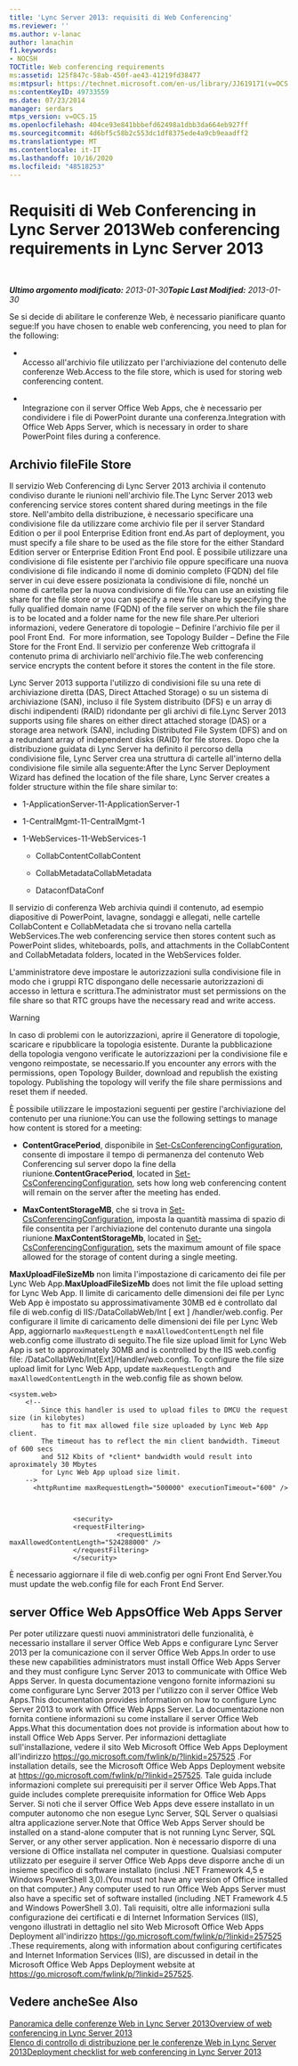 ```yaml
---
title: 'Lync Server 2013: requisiti di Web Conferencing'
ms.reviewer: ''
ms.author: v-lanac
author: lanachin
f1.keywords:
- NOCSH
TOCTitle: Web conferencing requirements
ms:assetid: 125f847c-58ab-450f-ae43-41219fd38477
ms:mtpsurl: https://technet.microsoft.com/en-us/library/JJ619171(v=OCS.15)
ms:contentKeyID: 49733559
ms.date: 07/23/2014
manager: serdars
mtps_version: v=OCS.15
ms.openlocfilehash: 404ce93e841bbbefd62498a1dbb3da664eb927ff
ms.sourcegitcommit: 4d6bf5c58b2c553dc1df8375ede4a9cb9eaadff2
ms.translationtype: MT
ms.contentlocale: it-IT
ms.lasthandoff: 10/16/2020
ms.locfileid: "48518253"
---
```

# <a name="web-conferencing-requirements-in-lync-server-2013"></a><span data-ttu-id="f0414-102">Requisiti di Web Conferencing in Lync Server 2013</span><span class="sxs-lookup"><span data-stu-id="f0414-102">Web conferencing requirements in Lync Server 2013</span></span>

<div data-xmlns="http://www.w3.org/1999/xhtml">

<div class="topic" data-xmlns="http://www.w3.org/1999/xhtml" data-msxsl="urn:schemas-microsoft-com:xslt" data-cs="https://msdn.microsoft.com/">

<div data-asp="https://msdn2.microsoft.com/asp">



</div>

<div id="mainSection">

<div id="mainBody">

<span> </span>

<span data-ttu-id="f0414-103">_**Ultimo argomento modificato:** 2013-01-30_</span><span class="sxs-lookup"><span data-stu-id="f0414-103">_**Topic Last Modified:** 2013-01-30_</span></span>

<span data-ttu-id="f0414-104">Se si decide di abilitare le conferenze Web, è necessario pianificare quanto segue:</span><span class="sxs-lookup"><span data-stu-id="f0414-104">If you have chosen to enable web conferencing, you need to plan for the following:</span></span>

  - <span></span>  
    <span data-ttu-id="f0414-105">Accesso all'archivio file utilizzato per l'archiviazione del contenuto delle conferenze Web.</span><span class="sxs-lookup"><span data-stu-id="f0414-105">Access to the file store, which is used for storing web conferencing content.</span></span>

  - <span></span>  
    <span data-ttu-id="f0414-106">Integrazione con il server Office Web Apps, che è necessario per condividere i file di PowerPoint durante una conferenza.</span><span class="sxs-lookup"><span data-stu-id="f0414-106">Integration with Office Web Apps Server, which is necessary in order to share PowerPoint files during a conference.</span></span>

<div>

## <a name="file-store"></a><span data-ttu-id="f0414-107">Archivio file</span><span class="sxs-lookup"><span data-stu-id="f0414-107">File Store</span></span>

<span data-ttu-id="f0414-108">Il servizio Web Conferencing di Lync Server 2013 archivia il contenuto condiviso durante le riunioni nell'archivio file.</span><span class="sxs-lookup"><span data-stu-id="f0414-108">The Lync Server 2013 web conferencing service stores content shared during meetings in the file store.</span></span> <span data-ttu-id="f0414-109">Nell'ambito della distribuzione, è necessario specificare una condivisione file da utilizzare come archivio file per il server Standard Edition o per il pool Enterprise Edition front end.</span><span class="sxs-lookup"><span data-stu-id="f0414-109">As part of deployment, you must specify a file share to be used as the file store for the either Standard Edition server or Enterprise Edition Front End pool.</span></span> <span data-ttu-id="f0414-110">È possibile utilizzare una condivisione di file esistente per l'archivio file oppure specificare una nuova condivisione di file indicando il nome di dominio completo (FQDN) del file server in cui deve essere posizionata la condivisione di file, nonché un nome di cartella per la nuova condivisione di file.</span><span class="sxs-lookup"><span data-stu-id="f0414-110">You can use an existing file share for the file store or you can specify a new file share by specifying the fully qualified domain name (FQDN) of the file server on which the file share is to be located and a folder name for the new file share.</span></span><span data-ttu-id="f0414-111">Per ulteriori informazioni, vedere Generatore di topologie – Definire l'archivio file per il pool Front End.</span><span class="sxs-lookup"><span data-stu-id="f0414-111">  For more information, see Topology Builder – Define the File Store for the Front End.</span></span> <span data-ttu-id="f0414-112">Il servizio per conferenze Web crittografa il contenuto prima di archiviarlo nell'archivio file.</span><span class="sxs-lookup"><span data-stu-id="f0414-112">The web conferencing service encrypts the content before it stores the content in the file store.</span></span>

<span data-ttu-id="f0414-113">Lync Server 2013 supporta l'utilizzo di condivisioni file su una rete di archiviazione diretta (DAS, Direct Attached Storage) o su un sistema di archiviazione (SAN), incluso il file System distribuito (DFS) e un array di dischi indipendenti (RAID) ridondante per gli archivi di file.</span><span class="sxs-lookup"><span data-stu-id="f0414-113">Lync Server 2013 supports using file shares on either direct attached storage (DAS) or a storage area network (SAN), including Distributed File System (DFS) and on a redundant array of independent disks (RAID) for file stores.</span></span> <span data-ttu-id="f0414-114">Dopo che la distribuzione guidata di Lync Server ha definito il percorso della condivisione file, Lync Server crea una struttura di cartelle all'interno della condivisione file simile alla seguente:</span><span class="sxs-lookup"><span data-stu-id="f0414-114">After the Lync Server Deployment Wizard has defined the location of the file share, Lync Server creates a folder structure within the file share similar to:</span></span>

  - <span data-ttu-id="f0414-115">1-ApplicationServer-1</span><span class="sxs-lookup"><span data-stu-id="f0414-115">1-ApplicationServer-1</span></span>

  - <span data-ttu-id="f0414-116">1-CentralMgmt-1</span><span class="sxs-lookup"><span data-stu-id="f0414-116">1-CentralMgmt-1</span></span>

  - <span data-ttu-id="f0414-117">1-WebServices-1</span><span class="sxs-lookup"><span data-stu-id="f0414-117">1-WebServices-1</span></span>
    
      - <span data-ttu-id="f0414-118">CollabContent</span><span class="sxs-lookup"><span data-stu-id="f0414-118">CollabContent</span></span>
    
      - <span data-ttu-id="f0414-119">CollabMetadata</span><span class="sxs-lookup"><span data-stu-id="f0414-119">CollabMetadata</span></span>
    
      - <span data-ttu-id="f0414-120">Dataconf</span><span class="sxs-lookup"><span data-stu-id="f0414-120">DataConf</span></span>

<span data-ttu-id="f0414-121">Il servizio di conferenza Web archivia quindi il contenuto, ad esempio diapositive di PowerPoint, lavagne, sondaggi e allegati, nelle cartelle CollabContent e CollabMetadata che si trovano nella cartella WebServices.</span><span class="sxs-lookup"><span data-stu-id="f0414-121">The web conferencing service then stores content such as PowerPoint slides, whiteboards, polls, and attachments in the CollabContent and CollabMetadata folders, located in the WebServices folder.</span></span>

<span data-ttu-id="f0414-122">L'amministratore deve impostare le autorizzazioni sulla condivisione file in modo che i gruppi RTC dispongano delle necessarie autorizzazioni di accesso in lettura e scrittura.</span><span class="sxs-lookup"><span data-stu-id="f0414-122">The administrator must set permissions on the file share so that RTC groups have the necessary read and write access.</span></span>

<div>


> [!WARNING]  
> <span data-ttu-id="f0414-p103">In caso di problemi con le autorizzazioni, aprire il Generatore di topologie, scaricare e ripubblicare la topologia esistente. Durante la pubblicazione della topologia vengono verificate le autorizzazioni per la condivisione file e vengono reimpostate, se necessario.</span><span class="sxs-lookup"><span data-stu-id="f0414-p103">If you encounter any errors with the permissions, open Topology Builder, download and republish the existing topology. Publishing the topology will verify the file share permissions and reset them if needed.</span></span>



</div>

<span data-ttu-id="f0414-125">È possibile utilizzare le impostazioni seguenti per gestire l'archiviazione del contenuto per una riunione:</span><span class="sxs-lookup"><span data-stu-id="f0414-125">You can use the following settings to manage how content is stored for a meeting:</span></span>

  - <span data-ttu-id="f0414-126">**ContentGracePeriod**, disponibile in [Set-CsConferencingConfiguration](https://docs.microsoft.com/powershell/module/skype/Set-CsConferencingConfiguration), consente di impostare il tempo di permanenza del contenuto Web Conferencing sul server dopo la fine della riunione.</span><span class="sxs-lookup"><span data-stu-id="f0414-126">**ContentGracePeriod**, located in [Set-CsConferencingConfiguration](https://docs.microsoft.com/powershell/module/skype/Set-CsConferencingConfiguration), sets how long web conferencing content will remain on the server after the meeting has ended.</span></span>

  - <span data-ttu-id="f0414-127">**MaxContentStorageMB**, che si trova in [Set-CsConferencingConfiguration](https://docs.microsoft.com/powershell/module/skype/Set-CsConferencingConfiguration), imposta la quantità massima di spazio di file consentita per l'archiviazione del contenuto durante una singola riunione.</span><span class="sxs-lookup"><span data-stu-id="f0414-127">**MaxContentStorageMb**, located in [Set-CsConferencingConfiguration](https://docs.microsoft.com/powershell/module/skype/Set-CsConferencingConfiguration), sets the maximum amount of file space allowed for the storage of content during a single meeting.</span></span>

<span data-ttu-id="f0414-128">**MaxUploadFileSizeMb** non limita l'impostazione di caricamento dei file per Lync Web App.</span><span class="sxs-lookup"><span data-stu-id="f0414-128">**MaxUploadFileSizeMb** does not limit the file upload setting for Lync Web App.</span></span> <span data-ttu-id="f0414-129">Il limite di caricamento delle dimensioni dei file per Lync Web App è impostato su approssimativamente 30MB ed è controllato dal file di web.config di IIS:/DataCollabWeb/Int \[ ext \] /handler/web.config. Per configurare il limite di caricamento delle dimensioni dei file per Lync Web App, aggiornarlo `maxRequestLength` e `maxAllowedContentLength` nel file web.config come illustrato di seguito.</span><span class="sxs-lookup"><span data-stu-id="f0414-129">The file size upload limit for Lync Web App is set to approximately 30MB and is controlled by the IIS web.config file: /DataCollabWeb/Int\[Ext\]/Handler/web.config. To configure the file size upload limit for Lync Web App, update `maxRequestLength` and `maxAllowedContentLength` in the web.config file as shown below.</span></span>

    <system.web>
        <!-- 
            Since this handler is used to upload files to DMCU the request size (in kilobytes) 
            has to fit max allowed file size uploaded by Lync Web App client.
            The timeout has to reflect the min client bandwidth. Timeout of 600 secs 
            and 512 Kbits of *client* bandwidth would result into aproximately 30 Mbytes 
            for Lync Web App upload size limit.
        -->
          <httpRuntime maxRequestLength="500000" executionTimeout="600" />
    
    
    
                    <security>
                    <requestFiltering>
                               <requestLimits maxAllowedContentLength="524288000" />
                    </requestFiltering>
                    </security>

<span data-ttu-id="f0414-130">È necessario aggiornare il file di web.config per ogni Front End Server.</span><span class="sxs-lookup"><span data-stu-id="f0414-130">You must update the web.config file for each Front End Server.</span></span>

</div>

<div>

## <a name="office-web-apps-server"></a><span data-ttu-id="f0414-131">server Office Web Apps</span><span class="sxs-lookup"><span data-stu-id="f0414-131">Office Web Apps Server</span></span>

<span data-ttu-id="f0414-132">Per poter utilizzare questi nuovi amministratori delle funzionalità, è necessario installare il server Office Web Apps e configurare Lync Server 2013 per la comunicazione con il server Office Web Apps.</span><span class="sxs-lookup"><span data-stu-id="f0414-132">In order to use these new capabilities administrators must install Office Web Apps Server and they must configure Lync Server 2013 to communicate with Office Web Apps Server.</span></span> <span data-ttu-id="f0414-133">In questa documentazione vengono fornite informazioni su come configurare Lync Server 2013 per l'utilizzo con il server Office Web Apps.</span><span class="sxs-lookup"><span data-stu-id="f0414-133">This documentation provides information on how to configure Lync Server 2013 to work with Office Web Apps Server.</span></span> <span data-ttu-id="f0414-134">La documentazione non fornita contiene informazioni su come installare il server Office Web Apps.</span><span class="sxs-lookup"><span data-stu-id="f0414-134">What this documentation does not provide is information about how to install Office Web Apps Server.</span></span> <span data-ttu-id="f0414-135">Per informazioni dettagliate sull'installazione, vedere il sito Web Microsoft Office Web Apps Deployment all'indirizzo <https://go.microsoft.com/fwlink/p/?linkid=257525> .</span><span class="sxs-lookup"><span data-stu-id="f0414-135">For installation details, see the Microsoft Office Web Apps Deployment website at <https://go.microsoft.com/fwlink/p/?linkid=257525>.</span></span> <span data-ttu-id="f0414-136">Tale guida include informazioni complete sui prerequisiti per il server Office Web Apps.</span><span class="sxs-lookup"><span data-stu-id="f0414-136">That guide includes complete prerequisite information for Office Web Apps Server.</span></span> <span data-ttu-id="f0414-137">Si noti che il server Office Web Apps deve essere installato in un computer autonomo che non esegue Lync Server, SQL Server o qualsiasi altra applicazione server.</span><span class="sxs-lookup"><span data-stu-id="f0414-137">Note that Office Web Apps Server should be installed on a stand-alone computer that is not running Lync Server, SQL Server, or any other server application.</span></span> <span data-ttu-id="f0414-138">Non è necessario disporre di una versione di Office installata nel computer in questione. Qualsiasi computer utilizzato per eseguire il server Office Web Apps deve disporre anche di un insieme specifico di software installato (inclusi .NET Framework 4,5 e Windows PowerShell 3,0).</span><span class="sxs-lookup"><span data-stu-id="f0414-138">(You must not have any version of Office installed on that computer.) Any computer used to run Office Web Apps Server must also have a specific set of software installed (including .NET Framework 4.5 and Windows PowerShell 3.0).</span></span> <span data-ttu-id="f0414-139">Tali requisiti, oltre alle informazioni sulla configurazione dei certificati e di Internet Information Services (IIS), vengono illustrati in dettaglio nel sito Web Microsoft Office Web Apps Deployment all'indirizzo <https://go.microsoft.com/fwlink/p/?linkid=257525> .</span><span class="sxs-lookup"><span data-stu-id="f0414-139">These requirements, along with information about configuring certificates and Internet Information Services (IIS), are discussed in detail in the Microsoft Office Web Apps Deployment website at <https://go.microsoft.com/fwlink/p/?linkid=257525>.</span></span>

</div>

<div>

## <a name="see-also"></a><span data-ttu-id="f0414-140">Vedere anche</span><span class="sxs-lookup"><span data-stu-id="f0414-140">See Also</span></span>


[<span data-ttu-id="f0414-141">Panoramica delle conferenze Web in Lync Server 2013</span><span class="sxs-lookup"><span data-stu-id="f0414-141">Overview of web conferencing in Lync Server 2013</span></span>](lync-server-2013-web-conferencing-overview.md)  
[<span data-ttu-id="f0414-142">Elenco di controllo di distribuzione per le conferenze Web in Lync Server 2013</span><span class="sxs-lookup"><span data-stu-id="f0414-142">Deployment checklist for web conferencing in Lync Server 2013</span></span>](lync-server-2013-deployment-checklist-for-web-conferencing.md)  
  

</div>

</div>

<span> </span>

</div>

</div>

</div>

